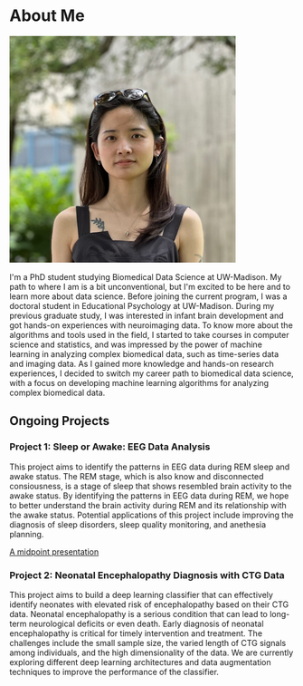 <!DOCTYPE html>
<html>
<head>
    <meta charset="UTF-8">
    <title>Xiaoxu Rong</title>
    <link rel="stylesheet" href="styles.css">
</head>
<body>
    <h1>About Me</h1>
    <img src="IMG_1953.jpeg" alt="ProfilePicture" width="400" height="400">
    <p>I'm a PhD student studying Biomedical Data Science at UW-Madison. My path to where I am is
    a bit unconventional, but I'm excited to be here and to learn more about data science. Before
    joining the current program, I was a doctoral student in Educational Psychology at UW-Madison.
    During my previous graduate study, I was interested in infant brain development and got hands-on
    experiences with neuroimaging data. To know more about the algorithms and tools used in the field,
    I started to take courses in computer science and statistics, and was impressed by the power of machine
    learning in analyzing complex biomedical data, such as time-series data and imaging data. As I gained
    more knowledge and hands-on research experiences, I decided to switch my career path to biomedical data
    science, with a focus on developing machine learning algorithms for analyzing complex biomedical data.
    </p>
    <h2>Ongoing Projects</h2>
    <h3>Project 1: Sleep or Awake: EEG Data Analysis</h3>
    <p>This project aims to identify the patterns in EEG data during REM sleep and 
        awake status. The REM stage, which is also know and disconnected consiousness, is a stage of sleep that
        shows resembled brain activity to the awake status. By identifying the patterns in EEG data during REM,
        we hope to better understand the brain activity during REM and its relationship with the awake status.
        Potential applications of this project include improving the diagnosis of sleep disorders, sleep quality
        monitoring, and anethesia planning.</p>
  <a href = "XiaoxuRong_lighting talk_pdf.pdf" target="_blank">A midpoint presentation</a>
    <h3>Project 2: Neonatal Encephalopathy Diagnosis with CTG Data</h3>
    <p>This project aims to build a deep learning classifier that can effectively identify neonates with elevated
        risk of encephalopathy based on their CTG data. Neonatal encephalopathy is a serious condition that can lead
        to long-term neurological deficits or even death. Early diagnosis of neonatal encephalopathy is critical for
        timely intervention and treatment. The challenges include the small sample size, the varied length
        of CTG signals among individuals, and the high dimensionality of the data. We are currently exploring different
        deep learning architectures and data augmentation techniques to improve the performance of the classifier.</p>
    </p>
</body>
</html>
